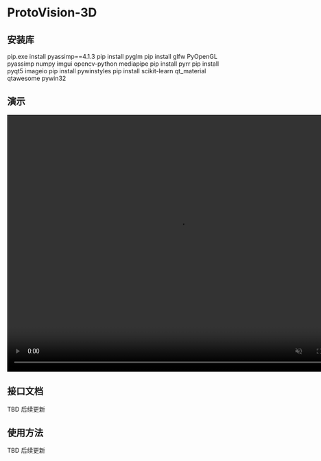 # ProtoVision-3D

## 安装库

pip.exe install pyassimp==4.1.3
pip install pyglm
pip install glfw PyOpenGL pyassimp numpy imgui opencv-python mediapipe
pip install pyrr
pip install pyqt5 imageio
pip install pywinstyles
pip install scikit-learn qt_material qtawesome pywin32

## 演示

<video width="800" height="600" controls muted loop>
  <source src="./SHOW/demo.mp4" type="video/mp4">
  您的浏览器不支持视频标签
</video>

## 接口文档
TBD   后续更新

## 使用方法
TBD   后续更新